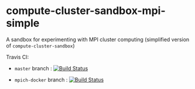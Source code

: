 # compute-cluster-sandbox-mpi-simple
A sandbox for experimenting with MPI cluster computing (simplified version of `compute-cluster-sandbox`)

Travis CI:

* `master` branch : [![Build Status](https://travis-ci.org/ocramz/compute-cluster-sandbox-mpi-simple.svg?branch=master)](https://travis-ci.org/ocramz/compute-cluster-sandbox-mpi-simple)

* `mpich-docker` branch : [![Build Status](https://travis-ci.org/ocramz/compute-cluster-sandbox-mpi-simple.svg?branch=mpich-docker)](https://travis-ci.org/ocramz/compute-cluster-sandbox-mpi-simple?branch=mpich-docker)